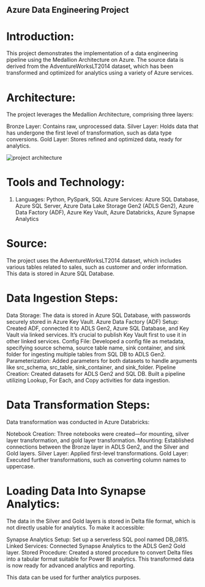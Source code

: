 ## Azure Data Engineering Project

# Introduction:

This project demonstrates the implementation of a data engineering pipeline using the Medallion Architecture on Azure. The source data is derived from the AdventureWorksLT2014 dataset, which has been transformed and optimized for analytics using a variety of Azure services.

# Architecture:

The project leverages the Medallion Architecture, comprising three layers:

Bronze Layer: Contains raw, unprocessed data.
Silver Layer: Holds data that has undergone the first level of transformation, such as data type conversions.
Gold Layer: Stores refined and optimized data, ready for analytics.

![project architecture](https://camo.githubusercontent.com/37573774dd97aa2f646ce074d8c8c731a1f52285fa6c6a0694058dfacbd55151/68747470733a2f2f6d656469612e6c6963646e2e636f6d2f646d732f696d6167652f4435363232415148417847655043376e415a512f6665656473686172652d736872696e6b5f313238302f302f313730353932333931313530323f653d3137323637303430303026763d6265746126743d7a4e61702d383772316135563157636943485a737778333456664a626c65627148487955324177754b7767)

# Tools and Technology:

1. Languages: Python, PySpark, SQL
Azure Services: Azure SQL Database, Azure SQL Server, Azure Data Lake Storage Gen2 (ADLS Gen2), Azure Data Factory (ADF), Azure Key Vault, Azure Databricks, Azure Synapse Analytics

# Source:

The project uses the AdventureWorksLT2014 dataset, which includes various tables related to sales, such as customer and order information. This data is stored in Azure SQL Database.

# Data Ingestion Steps:

Data Storage: The data is stored in Azure SQL Database, with passwords securely stored in Azure Key Vault.
Azure Data Factory (ADF) Setup: Created ADF, connected it to ADLS Gen2, Azure SQL Database, and Key Vault via linked services. It’s crucial to publish Key Vault first to use it in other linked services.
Config File: Developed a config file as metadata, specifying source schema, source table name, sink container, and sink folder for ingesting multiple tables from SQL DB to ADLS Gen2.
Parameterization: Added parameters for both datasets to handle arguments like src_schema, src_table, sink_container, and sink_folder.
Pipeline Creation: Created datasets for ADLS Gen2 and SQL DB. Built a pipeline utilizing Lookup, For Each, and Copy activities for data ingestion.



# Data Transformation Steps:

Data transformation was conducted in Azure Databricks:

Notebook Creation: Three notebooks were created—for mounting, silver layer transformation, and gold layer transformation.
Mounting: Established connections between the Bronze layer in ADLS Gen2, and the Silver and Gold layers.
Silver Layer: Applied first-level transformations.
Gold Layer: Executed further transformations, such as converting column names to uppercase.

# Loading Data Into Synapse Analytics:

The data in the Silver and Gold layers is stored in Delta file format, which is not directly usable for analytics. To make it accessible:

Synapse Analytics Setup: Set up a serverless SQL pool named DB_0815.
Linked Services: Connected Synapse Analytics to the ADLS Gen2 Gold layer.
Stored Procedure: Created a stored procedure to convert Delta files into a tabular format suitable for Power BI analytics.
This transformed data is now ready for advanced analytics and reporting.


This data can be used for further analytics purposes.

